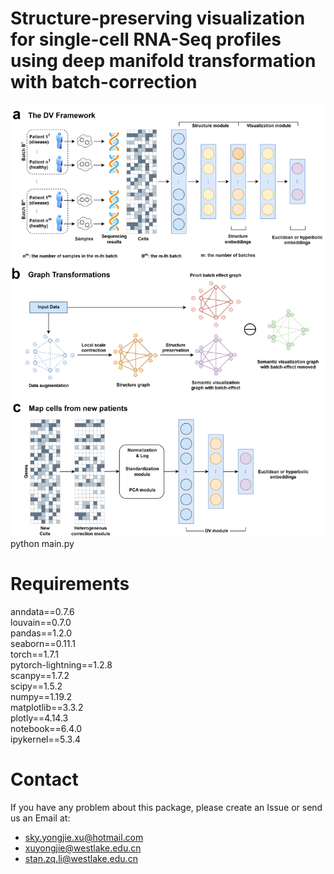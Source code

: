 Structure-preserving visualization for single-cell RNA-Seq profiles using deep manifold transformation with batch-correction
=============
![image](https://github.com/Westlake-AI/DV/blob/master/Framework.png)
 python main.py


Requirements
=============
anndata==0.7.6  
louvain==0.7.0  
pandas==1.2.0  
seaborn==0.11.1  
torch==1.7.1  
pytorch-lightning==1.2.8  
scanpy==1.7.2  
scipy==1.5.2  
numpy==1.19.2  
matplotlib==3.3.2  
plotly==4.14.3  
notebook==6.4.0  
ipykernel==5.3.4  

Contact
========
If you have any problem about this package, please create an Issue or send us an Email at:

* sky.yongjie.xu@hotmail.com
* xuyongjie@westlake.edu.cn
* stan.zq.li@westlake.edu.cn
